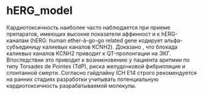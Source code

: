 # hERG_model
Кардиотоксичность  наиболее часто наблюдается при приеме препаратов, имеющих высокие показатели аффинност и к hERG-каналам (hERG: human ether-à-go-go  related gene кодирует альфа-субъединицу калиевых каналов KCNH2). Доказано , что блокада калиевых каналов KCNH2 приводит к QT-пролонгации на ЭКГ. Впоследствии это приводит к возникновению у пациента аритмии по типу Torsades de Pointes (TdP), риска желудочковой фибрилляция и спонтанной смерти. Согласно гайдлайну ICH E14  строго рекомендуется на ранних стадиях разработки учитывать потенциальную кардиотоксичность разрабатываемой молекулы.
